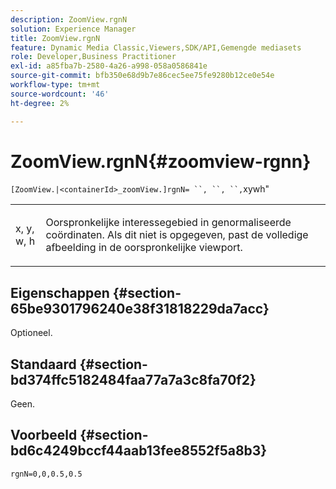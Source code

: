 ```yaml
---
description: ZoomView.rgnN
solution: Experience Manager
title: ZoomView.rgnN
feature: Dynamic Media Classic,Viewers,SDK/API,Gemengde mediasets
role: Developer,Business Practitioner
exl-id: a85fba7b-2580-4a26-a998-058a0586841e
source-git-commit: bfb350e68d9b7e86cec5ee75fe9280b12ce0e54e
workflow-type: tm+mt
source-wordcount: '46'
ht-degree: 2%

---
```


# ZoomView.rgnN{#zoomview-rgnn}

` [ZoomView.|<containerId>_zoomView.]rgnN= ``, ``, ``, `xywh&quot;

<table id="table_DEA0A957BC624857B7C0A88DC75DE025"> 
 <tbody> 
  <tr> 
   <td colname="col1"> <p> <span class="codeph"> x</span>,<span class="codeph"> y</span>,<span class="codeph"> w</span>,<span class="codeph"> h</span> </p> </td> 
   <td colname="col2"> <p> Oorspronkelijke interessegebied in genormaliseerde coördinaten. Als dit niet is opgegeven, past de volledige afbeelding in de oorspronkelijke viewport. </p> </td> 
  </tr> 
 </tbody> 
</table>

## Eigenschappen {#section-65be9301796240e38f31818229da7acc}

Optioneel.

## Standaard {#section-bd374ffc5182484faa77a7a3c8fa70f2}

Geen.

## Voorbeeld {#section-bd6c4249bccf44aab13fee8552f5a8b3}

`rgnN=0,0,0.5,0.5`
